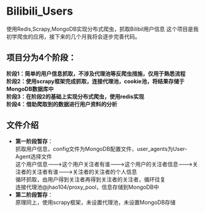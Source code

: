 # Bilibili_Users
使用Redis,Scrapy,MongoDB实现分布式爬虫，抓取Bilibil用户信息
这个项目是我初学爬虫的应用，接下来的几个月我将会逐步完善代码。
## 项目分为4个阶段：
**阶段1：简单的用户信息抓取，不涉及代理池等反爬虫措施，仅用于熟悉流程 \
阶段2：使用scrapy框架完成抓取，连接代理池，cookie池，将结果存储于MongoDB数据库中 \
阶段3：在阶段2的基础上实现分布式爬虫，使用redis实现 \
阶段4：借助爬取到的数据进行用户资料的分析** 
## 文件介绍
* **第一阶段暂存**： \
抓取用户信息，config文件为MongoDB配置文件，user_agents为User-Agent选择文件 \
这个用户信息———>这个用户关注者有谁———>这个用户的关注者信息———>关注者的关注者有谁———>关注者的关注者的个人信息 \
循环抓取，由用户得到关注者再得到关注者的关注者，循环往复 \
连接代理池@jhao104/proxy_pool，信息存储到MongoDB中 
* **第二阶段暂存**： \
原理同上，使用scrapy框架，未设置代理池，未设置MongoDB存储
